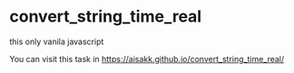 # convert_string_time_real

this only vanila javascript

You can visit this task in https://aisakk.github.io/convert_string_time_real/
